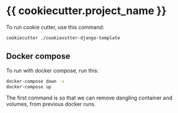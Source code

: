 # {{ cookiecutter.project_name }}

To run cookie cutter, use this command:

```bash
cookiecutter ./cookiexutter-django-template
```

## Docker compose

To run with docker compose, run this:

```bash
docker-compose down -v
docker-compose up
```

The first command is so that we can remove dangling container and volumes, from previous docker runs.